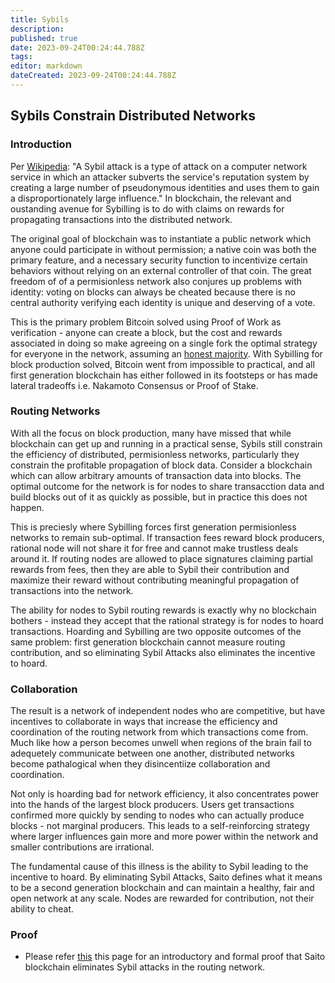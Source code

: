 ```yaml
---
title: Sybils
description: 
published: true
date: 2023-09-24T00:24:44.788Z
tags: 
editor: markdown
dateCreated: 2023-09-24T00:24:44.788Z
---
```


## Sybils Constrain Distributed Networks

### Introduction

Per [Wikipedia](https://en.wikipedia.org/wiki/Sybil_attack): "A Sybil attack is a type of attack on a computer network service in which an attacker subverts the service's reputation system by creating a large number of pseudonymous identities and uses them to gain a disproportionately large influence." In blockchain, the relevant and oustanding avenue for Sybilling is to do with claims on rewards for propagating transactions into the distributed network.

The original goal of blockchain was to instantiate a public network which anyone could participate in without permission; a native coin was both the primary feature, and a necessary security function to incentivize certain behaviors without relying on an external controller of that coin. The great freedom of of a permisionless network also conjures up problems with identity: voting on blocks can always be cheated because there is no central authority verifying each identity is unique and deserving of a vote.

This is the primary problem Bitcoin solved using Proof of Work as verification - anyone can create a block, but the cost and rewards associated in doing so make agreeing on a single fork the optimal strategy for everyone in the network, assuming an [honest majority](https://wiki.saito.io/en/consensus/majoritarian-attacks). With Sybilling for block production solved, Bitcoin went from impossible to practical, and all first generation blockchain has either followed in its footsteps or has made lateral tradeoffs i.e. Nakamoto Consensus or Proof of Stake.

### Routing Networks

With all the focus on block production, many have missed that while blockchain can get up and running in a practical sense, Sybils still constrain the efficiency of distributed, permisionless networks, particularly they constrain the profitable propagation of block data. Consider a blockchain which can allow arbitrary amounts of transaction data into blocks. The optimal outcome for the network is for nodes to share transacction data and build blocks out of it as quickly as possible, but in practice this does not happen.

This is preciesly where Sybilling forces first generation permisionless networks to remain sub-optimal. If transaction fees reward block producers, rational node will not share it for free and cannot make trustless deals around it. If routing nodes are allowed to place signatures claiming partial rewards from fees, then they are able to Sybil their contribution and maximize their reward without contributing meaningful propagation of transactions into the network.

The ability for nodes to Sybil routing rewards is exactly why no blockchain bothers - instead they accept that the rational strategy is for nodes to hoard transactions. Hoarding and Sybilling are two opposite outcomes of the same problem: first generation blockchain cannot measure routing contribution, and so eliminating Sybil Attacks also eliminates the incentive to hoard.

### Collaboration

The result is a network of independent nodes who are competitive, but have incentives to collaborate in ways that increase the efficiency and coordination of the routing network from which transactions come from. Much like how a person becomes unwell when regions of the brain fail to adequetely communicate between one another, distributed networks become pathalogical when they disincentiize collaboration and coordination.

Not only is hoarding bad for network efficiency, it also concentrates power into the hands of the largest block producers. Users get transactions confirmed more quickly by sending to nodes who can actually produce blocks - not marginal producers. This leads to a self-reinforcing strategy where larger influences gain more and more power within the network and smaller contributions are irrational.

The fundamental cause of this illness is the ability to Sybil leading to the incentive to hoard. By eliminating Sybil Attacks, Saito defines what it means to be a second generation blockchain and can maintain a healthy, fair and open network at any scale. Nodes are rewarded for contribution, not their ability to cheat.

### Proof

- Please refer [this](https://wiki.saito.io/e/en/consensus/sybil-proof) this page for an introductory and formal proof that Saito blockchain eliminates Sybil attacks in the routing network.